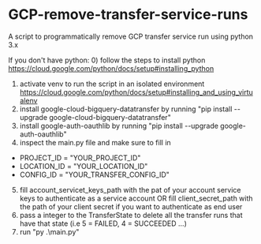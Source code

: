 # GCP-remove-transfer-service-runs
A script to programmatically remove GCP transfer service run using python 3.x

If you don't have python:
0) follow the steps to install python https://cloud.google.com/python/docs/setup#installing_python
1) activate venv to run the script in an isolated environment https://cloud.google.com/python/docs/setup#installing_and_using_virtualenv
2) install google-cloud-bigquery-datatransfer by running "pip install --upgrade google-cloud-bigquery-datatransfer"
3) install google-auth-oauthlib by running "pip install --upgrade google-auth-oauthlib"
4) inspect the main.py file and make sure to fill in
  - PROJECT_ID = "YOUR_PROJECT_ID"
  - LOCATION_ID = "YOUR_LOCATION_ID"
  - CONFIG_ID = "YOUR_TRANSFER_CONFIG_ID"
5) fill account_servicet_keys_path with the pat of your account service keys to authenticate as a service account OR
   fill client_secret_path with the path of your client secret if you want to authenticate as end user
6) pass a integer to the TransferState to delete all the transfer runs that have that state (i.e 5 = FAILED, 4 = SUCCEEDED ...)
7) run "py .\main.py"
    
